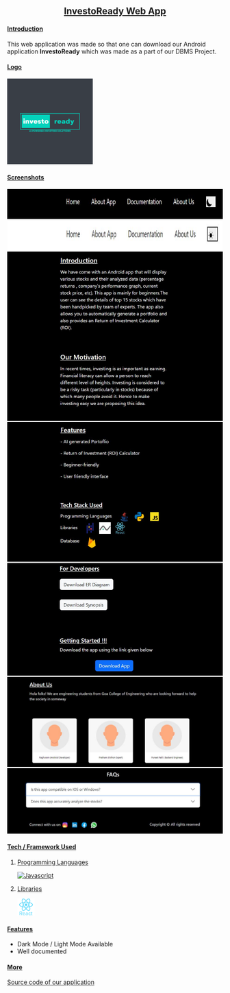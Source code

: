 ## <center><u>InvestoReady Web App </u></center>
#### <u>Introduction</u>
This web application was made so that one can download our Android application <strong>InvestoReady</strong>  which was made as a part of our DBMS Project.

#### <u>Logo</u>
<img src="screenshots/investo.png" width="200" height="200" alt="logo">

#### <u>Screenshots</u>
<img src="screenshots/NavBarInDarkMode.png" height="70" width="800" alt="Navigation Bar in Dark Mode">
<img src="screenshots/NavBarInLightMode.png" height="70" width = "800" alt="Navigation Bar in Light Mode">
<img src="screenshots/Home.png" alt="Home">
<img src="screenshots/AboutApp.png" alt="About App">
<img src="screenshots/Documentation.png" alt="Documentation">
<img src="screenshots/AboutUs.png" alt="About Us">
<img src="screenshots/FAQ.png" alt="FAQ section">

#### <u>Tech / Framework Used</u>

1. <u>Programming Languages</u>

    <a href="https://developer.mozilla.org/en-US/docs/Web/JavaScript" target="_blank"><img src="https://img.icons8.com/color/48/null/javascript--v1.png" alt="Javascript" width="40" height="40"></a>

2. <u>Libraries</u>

    <a href="https://reactjs.org/" target="_blank"><img src="https://raw.githubusercontent.com/devicons/devicon/master/icons/react/react-original-wordmark.svg" alt="React JS" width="40" height="40"></a>

#### <u>Features</u>
- Dark Mode / Light Mode Available
- Well documented

#### <u>More</u>
<a href = "https://github.com/puneetmpatil/InvestoReady">Source code of our application</a>
